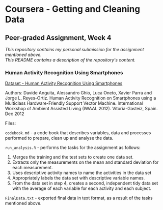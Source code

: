# Coursera - Getting and Cleaning Data
## Peer-graded Assignment, Week 4

*This repository contains my personal submission for the assignment mentioned above.*  
*This README contains a description of the repository's content.*

### Human Activity Recognition Using Smartphones

[Dataset - Human Activity Recognition Using Smartphones](http://archive.ics.uci.edu/ml/datasets/Human+Activity+Recognition+Using+Smartphones)

Authors: Davide Anguita, Alessandro Ghio, Luca Oneto, Xavier Parra and Jorge L. Reyes-Ortiz. Human Activity Recognition on Smartphones using a Multiclass Hardware-Friendly Support Vector Machine. International Workshop of Ambient Assisted Living (IWAAL 2012). Vitoria-Gasteiz, Spain. Dec 2012

Files:  

`codebook.md` - a code book that describes variables, data and processes performed to prepare, clean up and analyse the data.

`run_analysis.R` - performs the tasks for the assignment as follows:
1. Merges the training and the test sets to create one data set.
2. Extracts only the measurements on the mean and standard deviation for each measurement.
3. Uses descriptive activity names to name the activities in the data set
4. Appropriately labels the data set with descriptive variable names.
5. From the data set in step 4, creates a second, independent tidy data set with the average of each variable for each activity and each subject.

`FinalData.txt` - exported final data in text format, as a result of the tasks mentioned above.
